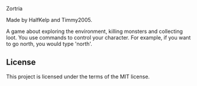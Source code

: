 Zortria

Made by HalfKelp and Timmy2005.

A game about exploring the environment, killing monsters and collecting loot.
You use commands to control your character. For example, if you want to go north,
you would type 'north'.

## License
This project is licensed under the terms of the MIT license.
